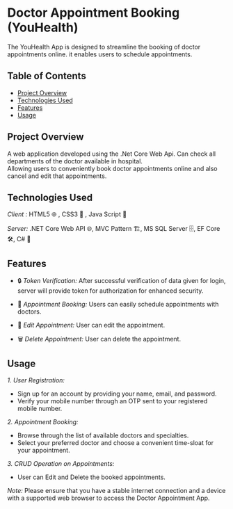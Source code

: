 # Doctor Appointment Booking (YouHealth)

The YouHealth App is designed to streamline the booking of doctor appointments online. it enables users to schedule appointments.

## Table of Contents

- [Project Overview](#project-overview)
- [Technologies Used](#technologies-used)
- [Features](#features)
- [Usage](#usage)

## Project Overview

A web application developed using the .Net Core Web Api. 
Can check all departments of the doctor available in hospital.  
Allowing users to conveniently book doctor appointments online and also cancel and edit that appointments.

## Technologies Used

*Client :* HTML5 🌐 , CSS3 🎨 , Java Script 🔧

*Server:* .NET Core Web API 🌐, MVC Pattern 🏗️, MS SQL Server 🗄️, EF Core 🛠️, C# 🚀

## Features

- 🔒 *Token Verification:* After successful verification  of data given for login, server will provide token for authorization for enhanced security.

- 📅 *Appointment Booking:* Users can easily schedule appointments with doctors.

- 📝 *Edit Appointment:* User can edit the appointment.

- 🗑️ *Delete Appointment:* User can delete the appointment.

## Usage

*1. User Registration:*
   - Sign up for an account by providing your name, email, and password.
   - Verify your mobile number through an OTP sent to your registered mobile number.

*2. Appointment Booking:*
   - Browse through the list of available doctors and specialties.
   - Select your preferred doctor and choose a convenient time-sloat for your appointment.

*3. CRUD Operation on Appointments:*
   - User can Edit and Delete the booked appointments.


*Note:* Please ensure that you have a stable internet connection and a device with a supported web browser to access the Doctor Appointment App.
